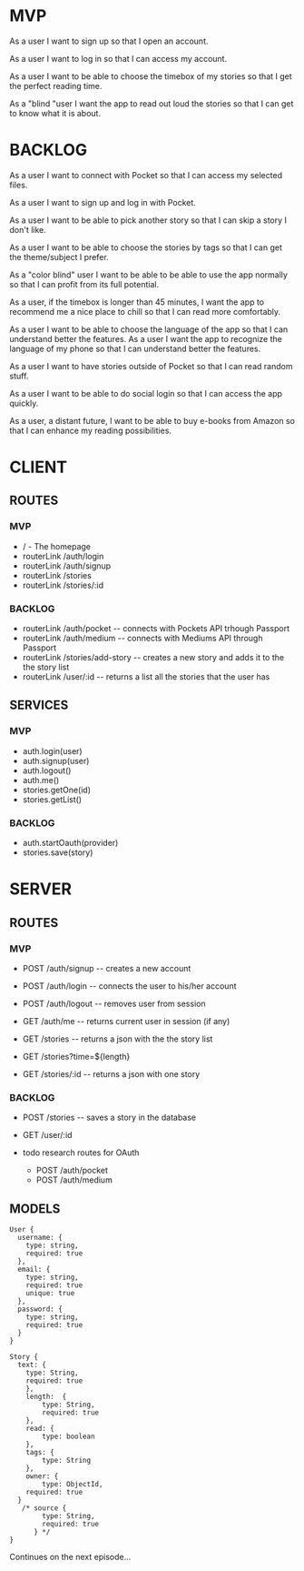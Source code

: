 

# MVP

As a user I want to sign up so that I open an account.



As a user I want to log in so that I can access my account.



As a user I want to be able to choose the timebox of my stories so that I get the perfect reading time.



As a "blind "user I want the app to read out loud the stories so that I can get to know what it is about.



# BACKLOG

As a user I want to connect with Pocket so that I can access my selected files.

As a user I want to sign up and log in with Pocket.

As a user I want to be able to pick another story so that I can skip a story I don't like.

As a user I want to be able to choose the stories by tags so that I can get the theme/subject I prefer.

As a  "color blind" user I want to be able to be able to use the app normally so that I can profit from its full potential.

As a user, if the timebox is longer than 45 minutes, I want the app to recommend me a nice place to chill so that I can read more comfortably.

As a user I want to be able to choose the language of the app so that I can understand better the features.
As a user I want the app to recognize the language of my phone so that I can understand better the features.

As a user I want to have stories outside of Pocket so that I can read random stuff.

As a user I want to be able to do social login so that I can access the app quickly.

As a user, a distant future, I want to be able to buy e-books from Amazon so that I can enhance my reading possibilities.



# CLIENT

## ROUTES 

### MVP

- / - The homepage
- routerLink /auth/login
- routerLink /auth/signup
- routerLink /stories
- routerLink /stories/:id

### BACKLOG

- routerLink /auth/pocket -- connects with Pockets API trhough Passport
- routerLink /auth/medium -- connects with Mediums API through Passport
- routerLink /stories/add-story -- creates a new story and adds it to the the story list
- routerLink /user/:id -- returns a list all the stories that the user has


## SERVICES

### MVP

- auth.login(user)
- auth.signup(user)
- auth.logout()
- auth.me()
- stories.getOne(id)
- stories.getList()

### BACKLOG

- auth.startOauth(provider)
- stories.save(story)


# SERVER
 
## ROUTES
 
### MVP

- POST /auth/signup --  creates a new account
- POST /auth/login -- connects the user to his/her account
- POST /auth/logout -- removes user from session
- GET /auth/me -- returns current user in session (if any)

- GET /stories -- returns a json with the the story list
- GET /stories?time=${length}
- GET /stories/:id -- returns a json with one story

### BACKLOG

- POST /stories  -- saves a story in the database
- GET /user/:id

- todo research routes for OAuth
  - POST /auth/pocket
  - POST /auth/medium


## MODELS

```
User {
  username: {
    type: string,
    required: true
  },
  email: {
    type: string,
    required: true
    unique: true
  },
  password: {
    type: string,
    required: true
  }
}
```

```
Story {
  text: {
    type: String,
    required: true
    },
	length:  {
		type: String,
		required: true
	},
	read: {
		type: boolean
	},
	tags: {
		type: String
	},
	owner: {
		type: ObjectId,
    required: true
  }
   /* source {
        type: String,
        required: true
      } */  
}
```


Continues on the next episode...

